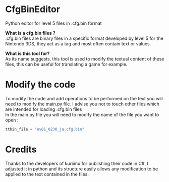 # CfgBinEditor
Python editor for level 5 files in .cfg.bin format

**What is a cfg.bin files ?**<br>
.cfg.bin files are binary files in a specific format developed by level 5 for the Nintendo 3DS, they act as a tag and most often contain text or values.<br>

**What is this tool for?**<br>
As its name suggests, this tool is used to modify the textual content of these files, this can be useful for translating a game for example.<br>

# Modify the code<br>
To modify the code and add operations to be performed on the text you will need to modify the main.py file. I advise you not to touch other files which are intended for loading .cfg.bin files<br>
In the main.py file you will need to modify the name of the file you want to open :

```python 
ttbin_file = "ev01_0230_ja.cfg.bin"
```

# Credits<br>
Thanks to the developers of kuriimu for publishing their code in C#, I adjusted it in python and its structure easily allows any modification to be applied to the text contained in the files.<br>

